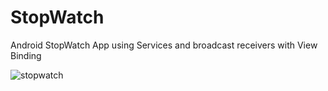# StopWatch
Android StopWatch App using Services and broadcast receivers with View Binding

![stopwatch](https://user-images.githubusercontent.com/50949562/158963566-987dc5ac-fd8d-4e67-b022-23a5c78d9418.gif)
